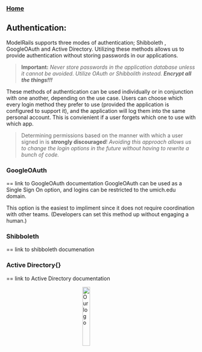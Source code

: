 ### [Home](./README.md)

## Authentication:

ModelRails supports three modes of authentication; Shibboleth , GoogleOAuth and Active Directory. Utilizing these methods allows us to provide authentication without storing passwords in our applications.

>  **Important:** *Never store passwords in the application database unless it cannot be avoided. Utilize OAuth or Shibbolith instead. **Encrypt all the things!!!***

These methods of authentication can be used individually or in conjunction with one another, depending on the use case. Users can choose which every login method they prefer to use (provided the application is configured to support it), and the application will log them into the same personal account. This is convienient if a user forgets which one to use with which app. 

> Determining permissions based on the manner with which a user signed in is **strongly discouraged**! *Avoiding this approach allows us to change the login options in the future without having to rewrite a bunch of code.*


### GoogleOAuth
  == link to GoogleOAuth documentation
  GoogleOAuth can be used as a Single Sign On option, and logins can be restricted to the umich.edu domain. 

  This option is the easiest to impliment since it does not require coordination with other teams. (Developers can set this method up without engaging a human.)

### Shibboleth 
  == link to shibboleth documenation

### Active Directory{} 
  == link to Active Directory documentation 

<img 
  style="display: block; 
          margin-left: auto;
          margin-right: auto;
          width: 20%;"
  src="https://markdown.land/wp-content/uploads/2021/06/markdown-512px.png" 
  alt="Our logo">
</img>